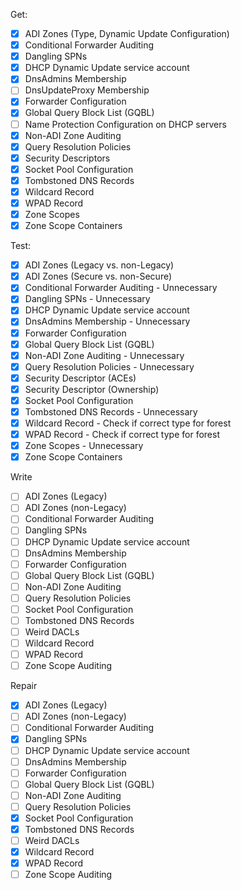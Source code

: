 Get:
- [x] ADI Zones (Type, Dynamic Update Configuration)
- [x] Conditional Forwarder Auditing
- [x] Dangling SPNs
- [x] DHCP Dynamic Update service account
- [x] DnsAdmins Membership
- [ ] DnsUpdateProxy Membership
- [x] Forwarder Configuration
- [x] Global Query Block List (GQBL)
- [ ] Name Protection Configuration on DHCP servers
- [x] Non-ADI Zone Auditing
- [x] Query Resolution Policies
- [x] Security Descriptors
- [x] Socket Pool Configuration
- [x] Tombstoned DNS Records
- [x] Wildcard Record
- [x] WPAD Record
- [x] Zone Scopes
- [x] Zone Scope Containers

Test:
- [x] ADI Zones (Legacy vs. non-Legacy)
- [x] ADI Zones (Secure vs. non-Secure)
- [x] Conditional Forwarder Auditing - Unnecessary
- [x] Dangling SPNs - Unnecessary
- [x] DHCP Dynamic Update service account
- [x] DnsAdmins Membership - Unnecessary
- [x] Forwarder Configuration
- [x] Global Query Block List (GQBL)
- [x] Non-ADI Zone Auditing - Unnecessary
- [x] Query Resolution Policies - Unnecessary
- [x] Security Descriptor (ACEs)
- [x] Security Descriptor (Ownership)
- [x] Socket Pool Configuration
- [x] Tombstoned DNS Records - Unnecessary
- [x] Wildcard Record - Check if correct type for forest
- [x] WPAD Record - Check if correct type for forest
- [x] Zone Scopes - Unnecessary
- [x] Zone Scope Containers

Write
- [ ] ADI Zones (Legacy)
- [ ] ADI Zones (non-Legacy)
- [ ] Conditional Forwarder Auditing
- [ ] Dangling SPNs
- [ ] DHCP Dynamic Update service account
- [ ] DnsAdmins Membership
- [ ] Forwarder Configuration
- [ ] Global Query Block List (GQBL)
- [ ] Non-ADI Zone Auditing
- [ ] Query Resolution Policies
- [ ] Socket Pool Configuration
- [ ] Tombstoned DNS Records
- [ ] Weird DACLs
- [ ] Wildcard Record
- [ ] WPAD Record
- [ ] Zone Scope Auditing

Repair
- [x] ADI Zones (Legacy)
- [ ] ADI Zones (non-Legacy)
- [ ] Conditional Forwarder Auditing
- [x] Dangling SPNs
- [ ] DHCP Dynamic Update service account
- [ ] DnsAdmins Membership
- [ ] Forwarder Configuration
- [ ] Global Query Block List (GQBL)
- [ ] Non-ADI Zone Auditing
- [ ] Query Resolution Policies
- [x] Socket Pool Configuration
- [x] Tombstoned DNS Records
- [ ] Weird DACLs
- [x] Wildcard Record
- [x] WPAD Record
- [ ] Zone Scope Auditing
